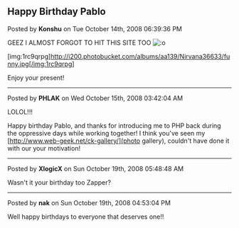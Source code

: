 ## Happy Birthday Pablo
Posted by **Konshu** on Tue October 14th, 2008 06:39:36 PM

GEEZ I ALMOST FORGOT TO HIT THIS SITE TOO  <!-- s:o --><img src="{SMILIES_PATH}/icon_e_surprised.gif" alt=":o" title="Surprised" /><!-- s:o --> 

[img:1rc9qrpg]http://i200.photobucket.com/albums/aa139/Nirvana36633/funny.jpg[/img:1rc9qrpg]

Enjoy your present!

--------------------------------------------------------------------------------

Posted by **PHLAK** on Wed October 15th, 2008 03:42:04 AM

LOLOL!!!

Happy birthday Pablo, and thanks for introducing me to PHP back during the oppressive days while working together!  I think you've seen my [http://www.web-geek.net/ck-gallery/](photo gallery), couldn't have done it with our your motivation!

--------------------------------------------------------------------------------

Posted by **XlogicX** on Sun October 19th, 2008 05:48:48 AM

Wasn't it your birthday too Zapper?

--------------------------------------------------------------------------------

Posted by **nak** on Sun October 19th, 2008 04:53:04 PM

Well happy birthdays to everyone that deserves one!!
